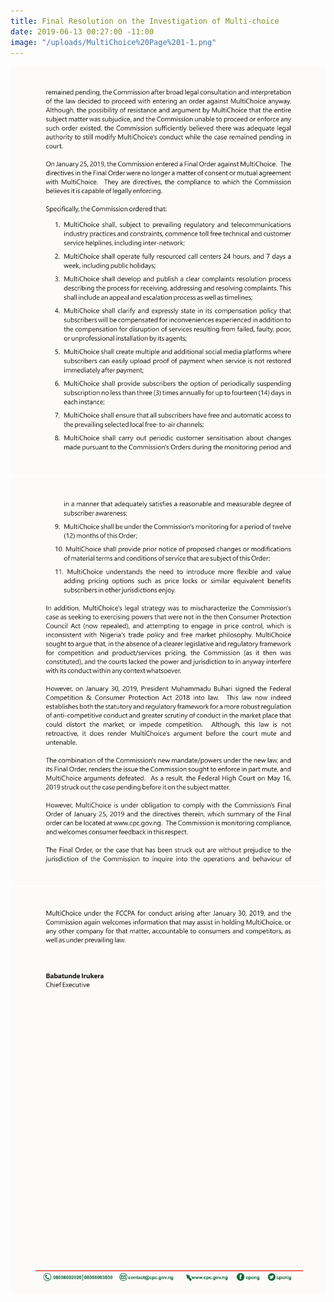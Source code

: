 ```yaml
---
title: Final Resolution on the Investigation of Multi-choice
date: 2019-06-13 00:27:00 -11:00
image: "/uploads/MultiChoice%20Page%201-1.png"
---
```


![multichoice2.png](/uploads/multichoice2.png)![MultiChoice3.png](/uploads/MultiChoice3.png)![MultiChoice4.png](/uploads/MultiChoice4.png)